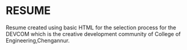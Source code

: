 # RESUME
Resume created using basic HTML for the selection process for the DEVCOM which is the creative development community of College of Engineering,Chengannur.
